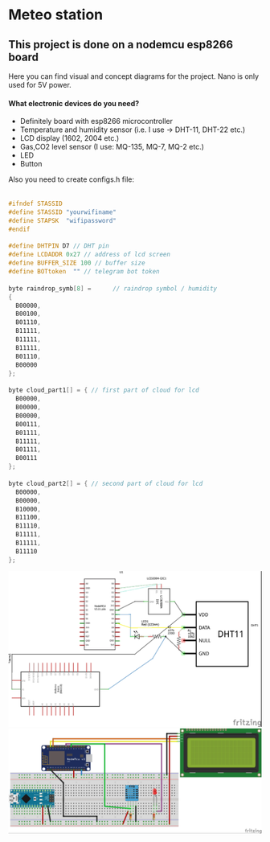 # Meteo station
## This project is done on a nodemcu esp8266 board

Here you can find visual and concept diagrams for the project. Nano is only used for 5V power.

#### What electronic devices do you need?

* Definitely board with esp8266 microcontroller
* Temperature and humidity sensor (i.e. I use -> DHT-11, DHT-22 etc.)
* LCD display (1602, 2004 etc.)
* Gas,CO2 level sensor (I use: MQ-135, MQ-7, MQ-2 etc.)
* LED
* Button

Also you need to create configs.h file:
```C++

#ifndef STASSID
#define STASSID "yourwifiname"
#define STAPSK  "wifipassword"
#endif

#define DHTPIN D7 // DHT pin
#define LCDADDR 0x27 // address of lcd screen
#define BUFFER_SIZE 100 // buffer size
#define BOTtoken  "" // telegram bot token 

byte raindrop_symb[8] =      // raindrop symbol / humidity
{
  B00000,
  B00100,
  B01110,
  B11111,
  B11111,
  B11111,
  B01110,
  B00000
};

byte cloud_part1[] = { // first part of cloud for lcd
  B00000,
  B00000,
  B00000,
  B00111,
  B01111,
  B11111,
  B01111,
  B00111
};

byte cloud_part2[] = { // second part of cloud for lcd
  B00000,
  B00000,
  B10000,
  B11100,
  B11110,
  B11111,
  B11111,
  B11110
};
```

![Concept scheme](schemes\Meteostation_схема.jpg "Concept scheme")
![Visual scheme](schemes\Meteostation_bb.jpg "Visual scheme")